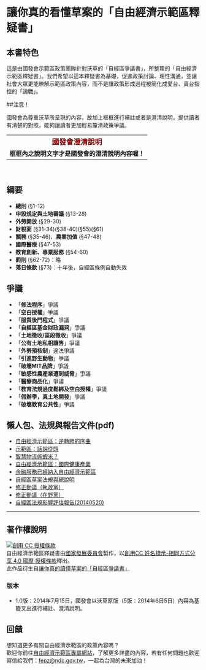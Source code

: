 # 讓你真的看懂草案的「自由經濟示範區釋疑書」

## 本書特色

這是由國發會示範區政策團隊針對沃草的「自經區爭議書」，所整理的「自由經濟示範區釋疑書」。我們希望以這本釋疑書為基礎，促進政策討論、理性溝通，並讓社會大眾更能瞭解示範區政策內容，而不是讓政策形成過程被簡化成愛台、賣台指控的「論戰」。

##注意！

國發會為尊重沃草所呈現的內容，故加上框框進行補註或者是澄清說明，提供讀者有清楚的對照，能夠讓讀者更加輕易釐清政策爭議。
<table border="0">
<tbody>
<tr>
<td style="text-align: center;"><strong><span style="color: #800000; font-family: 微軟正黑體;"><span style="font-size: 14pt;">國發會澄清說明</span></span></strong></td>
</tr>
<tr>
<td style="text-align: center;"><strong><span style="font-family: 微軟正黑體;">框框內之說明文字才是國發會的澄清說明內容喔！</span></strong></td>
</tr>
</tbody>
</table>
<p><strong>&nbsp;</strong></p>


## 綱要

* **總則** (§1-12)
* **申設規定與土地審議** (§13-28)
* **外勞開放** (§29-30)
* **財稅面** (§31-34)(§38-40)(§55)(§61)
* **關務** (§35-46)、**農業加值** (§47-48)
* **國際醫療** (§47-53)
* **教育創新、專業服務** (§54-60)
* **罰則** (§62-72)：略
* **落日條款** (§73)：十年後，自經區條例自動失效

## 爭議
* 「**修法程序**」爭議
* 「**空白授權**」爭議
* 「**服貿後門程式**」爭議
* 「**自經區基金財政漏洞**」爭議
* 「**土地徵收/區段徵收**」爭議
* 「**公有土地私相讓售**」爭議
* 「**外勞預核制**」違法爭議
* 「**引進野生動物**」爭議
* 「**破壞MIT品牌**」爭議
* 「**敏感性農產業遭到威脅**」爭議
* 「**醫療商品化**」爭議
* 「**教育法規過度鬆綁及空白授權**」爭議
* 「**假辦學，真土地開發**」爭議
* 「**破壞教育公共性**」爭議

## 懶人包、法規與報告文件(pdf)
* [自由經濟示範區：逆轉勝的序曲](http://about.fepz.org.tw/)
* [示範區：話說從頭](http://www.slideshare.net/NDCFepz/part-2-35993451)
* [智慧物流係蝦米？](http://taiwan-ftz.com/public/Data/47416334571.pdf)
* [自由經濟示範區：國際健康產業](http://www.mohw.gov.tw/MOHW_Upload/doc/%E5%9C%8B%E9%9A%9B%E5%81%A5%E5%BA%B7%E7%94%A2%E6%A5%AD%E6%87%B6%E4%BA%BA%E5%8C%85-1030625_0045708001.pdf)
* [金融服務已經納入自由經濟示範區](http://www.fsc.gov.tw/ch/home.jsp?id=431&parentpath=0,2)
* [自經區草案法規與總說明](http://www.fepz.org.tw/dn.aspx?uid=34042)
* [修正動議（執政黨）](https://drive.google.com/file/d/0B6ZiS9f8Cm9qbzJwWmVJNW9pRDQ/edit?usp=sharing)
* [修正動議（在野黨）](https://drive.google.com/file/d/0B6ZiS9f8Cm9qWkQtMTFJR2dFejA/edit?usp=sharing)
* [自經區法規影響評估報告(20140520)](http://www.fepz.org.tw/Upload/News_FILE/1030520%E3%80%8C%E8%87%AA%E7%94%B1%E7%B6%93%E6%BF%9F%E7%A4%BA%E7%AF%84%E5%8D%80%E7%89%B9%E5%88%A5%E6%A2%9D%E4%BE%8B(%E8%8D%89%E6%A1%88)%E3%80%8D%E6%B3%95%E8%A6%8F%E5%BD%B1%E9%9F%BF%E8%A9%95%E4%BC%B0%E5%A0%B1%E5%91%8A.pdf)


---

## 著作權說明

<a rel="license" href="http://creativecommons.org/licenses/by-sa/4.0/"><img alt="創用 CC 授權條款" style="border-width:0" src="https://i.creativecommons.org/l/by-sa/4.0/88x31.png" /></a><br /><span xmlns:dct="http://purl.org/dc/terms/" href="http://purl.org/dc/dcmitype/Text" property="dct:title" rel="dct:type">自由經濟示範區釋疑書</span>由<a xmlns:cc="http://creativecommons.org/ns#" href="http://www.ndc.gov.tw" property="cc:attributionName" rel="cc:attributionURL">國家發展委員會</a>製作，以<a rel="license" href="http://creativecommons.org/licenses/by-sa/4.0/">創用CC 姓名標示-相同方式分享 4.0 國際 授權條款</a>釋出。<br />此作品衍生自<a xmlns:dct="http://purl.org/dc/terms/" href="https://www.gitbook.io/book/billy3321/taiwanfepzs" rel="dct:source">讓你真的讀懂草案的「自經區爭議書」</a>

### 版本

* 1.0版：2014年7月15日，國發會以沃草原版（5版：2014年6日5日）內容為基礎叉出進行補註、澄清說明。

## 回饋

想知道更多有關自由經濟示範區的政策內容嗎？<br/>
歡迎你前往[自由經濟示範區專屬網站](http://www.fepz.org.tw/)，了解更多詳盡的內容，若有任何問題也歡迎寫信給我們：fepz@ndc.gov.tw，一起為台灣的未來加油！
